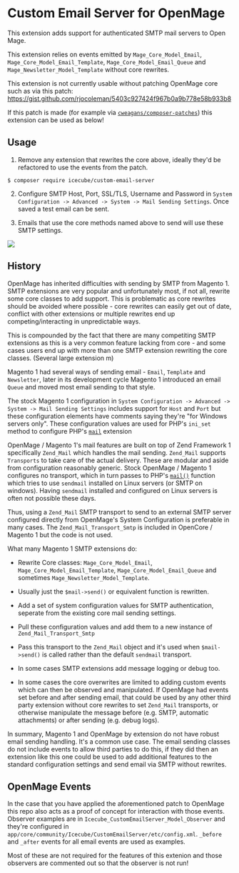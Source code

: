 # Custom Email Server for OpenMage

This extension adds support for authenticated SMTP mail servers to Open Mage.

This extension relies on events emitted by `Mage_Core_Model_Email`, `Mage_Core_Model_Email_Template`, `Mage_Core_Model_Email_Queue` and `Mage_Newsletter_Model_Template` without core rewrites.

This extension is not currently usable without patching OpenMage core such as via this patch: https://gist.github.com/rjocoleman/5403c927424f967b0a9b778e58b933b8

If this patch is made (for example via [`cweagans/composer-patches`](https://github.com/cweagans/composer-patches)) this extension can be used as below!

## Usage

1. Remove any extension that rewrites the core above, ideally they'd be refactored to use the events from the patch.

```shell
$ composer require icecube/custom-email-server
```

2. Configure SMTP Host, Port, SSL/TLS, Username and Password in `System Configuration -> Advanced -> System -> Mail Sending Settings`. Once saved a test email can be sent.

3. Emails that use the core methods named above to send will use these SMTP settings.

![](https://www.dropbox.com/s/xp7guc4zuhpyvko/Screen_Shot_2021-01-28_at_2.29.34_PM.png?dl=1)


## History

OpenMage has inherited difficulties with sending by SMTP from Magento 1. SMTP extensions are very popular and unfortunately most, if not all, rewrite some core classes to add support. This is problematic as core rewrites should be avoided where possible - core rewrites can easily get out of date, conflict with other extensions or multiple rewrites end up competing/interacting in unpredictable ways.

This is compounded by the fact that there are many competiting SMTP extensions as this is a very common feature lacking from core - and some cases users end up with more than one SMTP extension rewriting the core classes. (Several large extension m)

Magento 1 had several ways of sending email - `Email`, `Template` and `Newsletter`, later in its development cycle Magento 1 introduced an email `Queue` and moved most email sending to that style.

The stock Magento 1 configuration in `System Configuration -> Advanced -> System -> Mail Sending Settings` includes support for `Host` and `Port` but these configuration elements have comments saying they're "for Windows servers only". These configuration values are used for PHP's `ini_set` method to configure PHP's [`mail`](https://www.php.net/manual/en/mail.configuration.php) extension

OpenMage / Magento 1's mail features are built on top of Zend Framework 1 specifically `Zend_Mail` which handles the mail sending.
`Zend_Mail` supports `Transports` to take care of the actual delivery. These are modular and aside from configuration reasonably generic. Stock OpenMage / Magento 1 configures no transport, which in turn passes to PHP's [`mail()`](https://www.php.net/manual/en/function.mail.php) function which tries to use `sendmail` installed on Linux servers (or SMTP on windows). Having `sendmail` installed and configured on Linux servers is often not possible these days.

Thus, using a `Zend_Mail` SMTP transport to send to an external SMTP server configured directly from OpenMage's System Configuration is preferable in many cases. The `Zend_Mail_Transport_Smtp` is included in OpenCore / Magento 1 but the code is not used.

What many Magento 1 SMTP extensions do:

* Rewrite Core classes: `Mage_Core_Model_Email`, `Mage_Core_Model_Email_Template`, `Mage_Core_Model_Email_Queue` and sometimes `Mage_Newsletter_Model_Template`.

* Usually just the `$mail->send()` or equivalent function is rewritten.

* Add a set of system configuration values for SMTP authentication, seperate from the existing core mail sending settings.

* Pull these configuration values and add them to a new instance of `Zend_Mail_Transport_Smtp`

* Pass this transport to the `Zend_Mail` object and it's used when `$mail->send()` is called rather than the default `sendmail` transport.

* In some cases SMTP extensions add message logging or debug too.

* In some cases the core overwrites are limited to adding custom events which can then be observed and manipulated. If OpenMage had events set before and after sending email, that could be used by any other third party extension without core rewrites to set `Zend_Mail` transports, or otherwise manipulate the message before (e.g. SMTP, automatic attachments) or after sending (e.g. debug logs).

In summary, Magento 1 and OpenMage by extension do not have robust email sending handling. It's a common use case. The email sending classes do not include events to allow third parties to do this, if they did then an extension like this one could be used to add additional features to the standard configuration settings and send email via SMTP without rewrites.

## OpenMage Events

In the case that you have applied the aforementioned patch to OpenMage this repo also acts as a proof of concept for interaction with those events.
Observer examples are in `Icecube_CustomEmailServer_Model_Observer` and they're configured in `app/core/community/Icecube/CustomEmailServer/etc/config.xml`.
`_before` and `_after` events for all email events are used as examples.

Most of these are not required for the features of this extenion and those observers are commented out so that the observer is not run!
